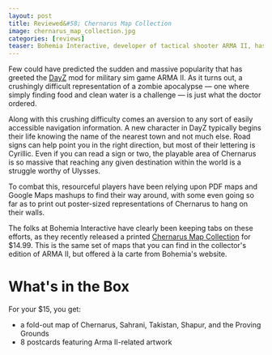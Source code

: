 ```yaml
---
layout: post
title: Reviewed&#58; Chernarus Map Collection
image: chernarus_map_collection.jpg
categories: [reviews]
teaser: Bohemia Interactive, developer of tactical shooter ARMA II, has released a printed map collection for the fictional country of Chernarus, made famous as the setting for the DayZ zombie survival RPG. We take a hands-on look at these maps and assess their suitability for your next adventure.
---
```


Few could have predicted the sudden and massive popularity that has greeted the [DayZ](http://dayzmod.com) mod for military sim game ARMA II. As it turns out, a crushingly difficult representation of a zombie apocalypse &mdash; one where simply finding food and clean water is a challenge &mdash; is just what the doctor ordered.

Along with this crushing difficulty comes an aversion to any sort of easily accessible navigation information. A new character in DayZ typically begins their life knowing the name of the nearest town and not much else. Road signs can help point you in the right direction, but most of their lettering is Cyrillic. Even if you can read a sign or two, the playable area of Chernarus is so massive that reaching any given destination within the world is a struggle worthy of Ulysses.

To combat this, resourceful players have been relying upon PDF maps and Google Maps mashups to find their way around, with some even going so far as to print out poster-sized representations of Chernarus to hang on their walls.

The folks at Bohemia Interactive have clearly been keeping tabs on these efforts, as they recently released a printed [Chernarus Map Collection](https://store.bistudio.com/chernarus-map-collection) for $14.99. This is the same set of maps that you can find in the collector's edition of ARMA II, but offered à la carte from Bohemia's website.

# What's in the Box

For your $15, you get:

* a fold-out map of Chernarus, Sahrani, Takistan, Shapur, and the Proving Grounds
* 8 postcards featuring Arma II-related artwork
